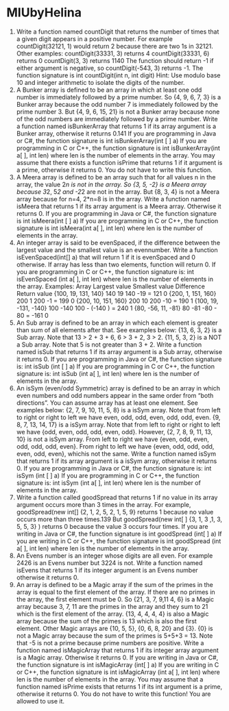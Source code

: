 # MIUbyHelina
1. Write a function named countDigit that returns the number of times that a given digit appears in a positive
number. For example countDigit(32121, 1) would return 2 because there are two 1s in 32121. Other examples:
          countDigit(33331, 3) returns 4
          countDigit(33331, 6) returns 0
          countDigit(3, 3) returns 1140
The function should return -1 if either argument is negative, so countDigit(-543, 3) returns -1.
The function signature is int countDigit(int n, int digit)
Hint: Use modulo base 10 and integer arithmetic to isolate the digits of the number.
2. A Bunker array is defined to be an array in which at least one odd number is immediately followed by a
prime number. So {4, 9, 6, 7, 3} is a Bunker array because the odd number 7 is immediately followed by the
prime number 3. But {4, 9, 6, 15, 21} is not a Bunker array because none of the odd numbers are immediately
followed by a prime number.
Write a function named isBunkerArray that returns 1 if its array argument is a Bunker array, otherwise it
returns 0.141
If you are programming in Java or C#, the function signature is int isBunkerArray(int [ ] a)
If you are programming in C or C++, the function signature is
int isBunkerArray(int a[ ], int len) where len is the number of elements in the array.
You may assume that there exists a function isPrime that returns 1 if it argument is a prime, otherwise it
returns 0. You do not have to write this function.
3. A Meera array is defined to be an array such that for all values n in the array, the value 2*n is not in the
array. So {3, 5, -2} is a Meera array because 3*2, 5*2 and -2*2 are not in the array. But {8, 3, 4} is not
a Meera array because for n=4, 2*n=8 is in the array.
Write a function named isMeera that returns 1 if its array argument is a Meera array. Otherwise it returns 0.
If you are programming in Java or C#, the function signature is
int isMeera(int [ ] a)
If you are programming in C or C++, the function signature is
int isMeera(int a[ ], int len) where len is the number of elements in the array.
4. An integer array is said to be evenSpaced, if the difference between the largest value and the smallest value
is an evennumber. Write a function isEvenSpaced(int[] a) that will return 1 if it is evenSpaced and 0 otherwise.
If array has less than two elements, function will return 0. If you are programming in C or C++, the function
signature is:
int isEvenSpaced (int a[ ], int len) where len is the number of elements in the array.
Examples: Array Largest value Smallest value Difference Return value
          {100, 19, 131, 140} 140 19 140 -19 = 121 0
          {200, 1, 151, 160} 200 1 200 -1 = 199 0
          {200, 10, 151, 160} 200 10 200 -10 = 190 1
          {100, 19, -131, -140} 100 -140 100 - (-140 ) = 240 1
          {80, -56, 11, -81} 80 -81 -80 - 80 = -161 0
5. An Sub array is defined to be an array in which each element is greater than sum of all
elements after that. See examples below:
          {13, 6, 3, 2} is a Sub array. Note that 13 > 2 + 3 + 6, 6 > 3 + 2, 3 > 2.
          {11, 5, 3, 2} is a NOT a Sub array. Note that 5 is not greater than 3 + 2.
Write a function named isSub that returns 1 if its array argument is a Sub array, otherwise it returns 0.
If you are programming in Java or C#, the function signature is: int isSub (int [ ] a)
If you are programming in C or C++, the function signature is: int isSub (int a[ ], int len) where len is the number of elements in the array.
6. An isSym (even/odd Symmetric) array is defined to be an array in which even numbers and odd numbers
appear in the same order from “both directions”. You can assume array has at least one element. See
examples below:
          {2, 7, 9, 10, 11, 5, 8} is a isSym array.
Note that from left to right or right to left we have even, odd, odd, even, odd, odd, even.
          {9, 8, 7, 13, 14, 17} is a isSym array.
Note that from left to right or right to left we have {odd, even, odd, odd, even, odd}.
However, {2, 7, 8, 9, 11, 13, 10} is not a isSym array.
          From left to right we have {even, odd, even, odd, odd, odd, even}.
          From right to left we have {even, odd, odd, odd, even, odd, even}, whichis not the same.
Write a function named isSym that returns 1 if its array argument is a isSym array, otherwise it returns 0.
If you are programming in Java or C#, the function signature is: int isSym (int [ ] a)
If you are programming in C or C++, the function signature is: int isSym (int a[ ], int len) where len is the number of elements in the array.
7. Write a function called goodSpread that returns 1 if no value in its array argument occurs more than 3
times in the array.
For example, goodSpread(new int[] {2, 1, 2, 5, 2, 1, 5, 9} returns 1 because no value occurs more than three times.139
But goodSpread(new int[ ] {3, 1, 3 ,1, 3, 5, 5, 3} ) returns 0 because the value 3 occurs four times.
If you are writing in Java or C#, the function signature is int goodSpread (int[ ] a)
If you are writing in C or C++, the function signature is int goodSpread (int a[ ], int len) where len is the number of elements in the array.
8. An Evens number is an integer whose digits are all even. For example 2426 is an Evens number but 3224 is not.
Write a function named isEvens that returns 1 if its integer argument is an Evens number otherwise it returns 0.
9. An array is defined to be a Magic array if the sum of the primes in the array is equal to the first element of the array. If there are no primes in the array, the first element must be 0. So {21, 3, 7, 9,11 4, 6} is a Magic array because 3, 7, 11 are the primes in the array and they sum to 21 which is the first element of the array. {13, 4, 4, 4, 4} is also a Magic array because the sum of the primes is 13 which is also the first element. Other Magic arrays are {10, 5, 5}, {0, 6, 8, 20} and {3}. {0} is not a
Magic array because the sum of the primes is 5+5+3 = 13. Note that -5 is not a prime because prime numbers are positive.
Write a function named isMagicArray that returns 1 if its integer array argument is a Magic array. Otherwise it returns 0.
If you are writing in Java or C#, the function signature is int isMagicArray (int[ ] a)
If you are writing in C or C++, the function signature is int isMagicArray (int a[ ], int len) where len is the number of elements in the array.
You may assume that a function named isPrime exists that returns 1 if its int argument is a prime,
otherwise it returns 0. You do not have to write this function! You are allowed to use it.
